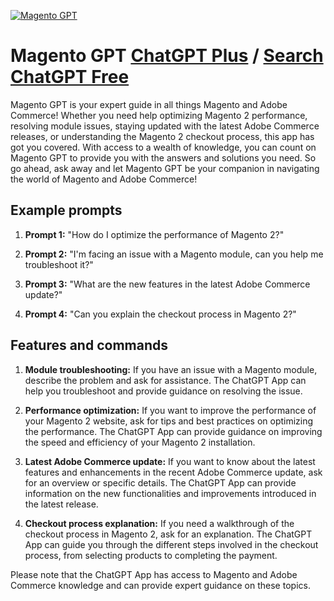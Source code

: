 
[![Magento GPT](https://files.oaiusercontent.com/file-ZNqf7sGf8f4tQQhAdg94mA02?se=2123-10-17T10%3A07%3A21Z&sp=r&sv=2021-08-06&sr=b&rscc=max-age%3D31536000%2C%20immutable&rscd=attachment%3B%20filename%3Dd20c2a15-7c58-48e5-acb7-57e5044de965.png&sig=Uzdq2vkr06zDYM1lGxqCn8lvxVFRiuAmVI%2BZb7VGxSM%3D)](https://chat.openai.com/g/g-y2AieAcdh-magento-gpt)

# Magento GPT [ChatGPT Plus](https://chat.openai.com/g/g-y2AieAcdh-magento-gpt) / [Search ChatGPT Free](https://gptcall.net/index.html#/?search=Magento%20GPT)

Magento GPT is your expert guide in all things Magento and Adobe Commerce! Whether you need help optimizing Magento 2 performance, resolving module issues, staying updated with the latest Adobe Commerce releases, or understanding the Magento 2 checkout process, this app has got you covered. With access to a wealth of knowledge, you can count on Magento GPT to provide you with the answers and solutions you need. So go ahead, ask away and let Magento GPT be your companion in navigating the world of Magento and Adobe Commerce!

## Example prompts

1. **Prompt 1:** "How do I optimize the performance of Magento 2?"

2. **Prompt 2:** "I'm facing an issue with a Magento module, can you help me troubleshoot it?"

3. **Prompt 3:** "What are the new features in the latest Adobe Commerce update?"

4. **Prompt 4:** "Can you explain the checkout process in Magento 2?"

## Features and commands

1. **Module troubleshooting:** If you have an issue with a Magento module, describe the problem and ask for assistance. The ChatGPT App can help you troubleshoot and provide guidance on resolving the issue.

2. **Performance optimization:** If you want to improve the performance of your Magento 2 website, ask for tips and best practices on optimizing the performance. The ChatGPT App can provide guidance on improving the speed and efficiency of your Magento 2 installation.

3. **Latest Adobe Commerce update:** If you want to know about the latest features and enhancements in the recent Adobe Commerce update, ask for an overview or specific details. The ChatGPT App can provide information on the new functionalities and improvements introduced in the latest release.

4. **Checkout process explanation:** If you need a walkthrough of the checkout process in Magento 2, ask for an explanation. The ChatGPT App can guide you through the different steps involved in the checkout process, from selecting products to completing the payment.

Please note that the ChatGPT App has access to Magento and Adobe Commerce knowledge and can provide expert guidance on these topics.


